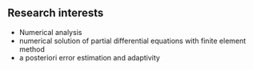 
Research interests
------
* Numerical analysis
* numerical solution of partial differential equations with finite element method
* a posteriori error estimation and adaptivity

